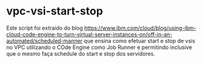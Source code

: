 # vpc-vsi-start-stop
Este script foi extraido do blog https://www.ibm.com/cloud/blog/using-ibm-cloud-code-engine-to-turn-virtual-server-instances-on/off-in-an-automated/scheduled-manner que ensina como efetuar start e stop de vsis no VPC utilizando o COde Engine como Job Runner e permitindo inclusive que o mesmo faça schedule do start e stop dos servidores.
